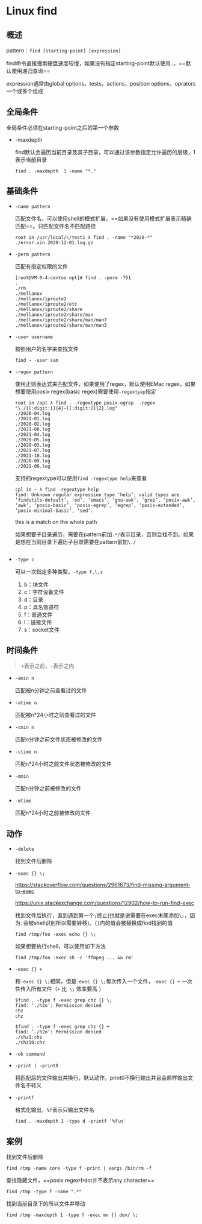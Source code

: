 # Linux find

## 概述

pattern：`find [starting-point] [expression]`

find命令直接搜索硬盘速度较慢，如果没有指定starting-point默认使用`.`，==默认使用递归查询==

expression通常由global options，tests，actions，position options，oprators一个或多个组成

## 全局条件

全局条件必须在starting-point之后的第一个参数

- -maxdepth

  find默认会遍历当前目录及其子目录，可以通过该参数指定允许遍历的层级，1表示当前目录

  ```
  find . -maxdepth  1 -name "*."
  ```

## 基础条件

- `-name pattern`

  匹配文件名，可以使用shell的模式扩展。==如果没有使用模式扩展表示精确匹配==。只匹配文件名不匹配路径

  ```
  root in /usr/local/\/test1 λ find . -name "*2020-*"
  ./error.xin.2020-12-01.log.gz  
  ```

- `-perm pattern`

  匹配有指定权限的文件

  ```
  [root@VM-0-4-centos opt]# find . -perm -751
  .
  ./rh
  ./mellanox
  ./mellanox/iproute2
  ./mellanox/iproute2/etc
  ./mellanox/iproute2/share
  ./mellanox/iproute2/share/man
  ./mellanox/iproute2/share/man/man7
  ./mellanox/iproute2/share/man/man3
  ```

- `-user username`

  按照用户的名字来查找文件

  ```
  find ~ -user sam
  ```

- `-regex pattern`

  使用正则表达式来匹配文件，如果使用了regex，默认使用EMac regex，如果想要使用posix regex(basic regex)需要使用`-regextyep`指定

  ```
  root in /opt λ find . -regextype posix-egrep  -regex "\./[[:digit:]]{4}-[[:digit:]]{2}.log"
  ./2020-04.log
  ./2021-01.log
  ./2020-02.log
  ./2021-08.log
  ./2021-04.log
  ./2020-05.log
  ./2020-03.log
  ./2021-07.log
  ./2021-10.log
  ./2020-09.log
  ./2021-06.log
  ```

  支持的regextype可以使用`find -regextype help`来查看

  ```
  cpl in ~ λ find -regextype help
  find: Unknown regular expression type ‘help’; valid types are ‘findutils-default’, ‘ed’, ‘emacs’, ‘gnu-awk’, ‘grep’, ‘posix-awk’, ‘awk’, ‘posix-basic’, ‘posix-egrep’, ‘egrep’, ‘posix-extended’, ‘posix-minimal-basic’, ‘sed’.
  ```

  this is a match on the whole path

  如果想要子目录遍历，需要在pattern前加`.*/`表示目录，否则会找不到。如果是想在当前目录下遍历子目录需要在pattern前加`\./`

  ```
  
  ```

  

- `-type c`

  可以一次指定多种类型，`-type f,l,s`
  
  1. b：块文件
  2. c：字符设备文件
  3. d：目录
  4. p：具名管道符
  5. f：普通文件
  6. l：链接文件
  7. s：socket文件

## 时间条件

> `+`表示之前，`-`表示之内

- `-amin n `

  匹配被n分钟之前查看过的文件

- `-atime n`

  匹配被n*24小时之前查看过的文件

- `-cmin n`

  匹配n分钟之前文件状态被修改的文件

- `-ctime n`

  匹配n*24小时之前文件状态被修改的文件

- `-mmin`

  匹配n分钟之前被修改的文件

- `-mtime`

  匹配n*24小时之前被修改的文件

## 动作

- `-delete`

  找到文件后删除

- `-exec {} \;`

  https://stackoverflow.com/questions/2961673/find-missing-argument-to-exec

  https://unix.stackexchange.com/questions/12902/how-to-run-find-exec

  找到文件后执行，直到遇到第一个`;`终止(也就是说需要在exec末尾添加`\;`，因为`;`会被shell识别所以需要转移)。`{}`内的值会被替换成find找到的值

  ```
  find /tmp/foo -exec echo {} \;
  ```

  如果想要执行shell，可以使用如下方法

  ```
  find /tmp/foo -exec sh -c 'ffmpeg ... && rm'
  ```

- `-exec {} +`

  和`-exec {} \;`相同，但是`-exec {} \;`每次传入一个文件，`-exec {} +` 一次性传入所有文件（`+` 比` \;` 效率要高 ）

  ```
  $find . -type f -exec grep chz {} \;
  find: ‘./h2o’: Permission denied
  chz
  chz
  
  $find . -type f -exec grep chz {} +
  find: ‘./h2o’: Permission denied
  ./chz1:chz
  ./chz10:chz
  ```

- `-ok command`

- `-print | -print0`  

  将匹配后的文件输出并换行，默认动作。print0不换行输出并且会原样输出文件名不转义

- `-printf`

  格式化输出，`%f`表示只输出文件名

  ```
  find . -maxdepth 1 -type d -printf '%f\n'
  ```

## 案例

找到文件后删除

```
find /tmp -name core -type f -print | xargs /bin/rm -f
```

查找隐藏文件，==posix regex中dot并不表示any character==

```
find /tmp -type f -name ".*"
```

找到当前目录下的所以文件并移动

```
find /tmp -maxdepth 1 -type f -exec mv {} dev/ \;
```
